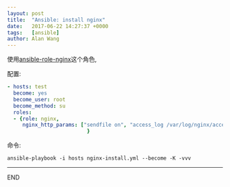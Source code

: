 ```yaml
---
layout: post
title:  "Ansible: install nginx"
date:   2017-06-22 14:27:37 +0000
tags:   [ansible]
author: Alan Wang
---
```

使用[ansible-role-nginx](https://github.com/jdauphant/ansible-role-nginx)这个角色,

配置:

```yaml
- hosts: test
  become: yes
  become_user: root
  become_method: su
  roles:
  - {role: nginx,
     nginx_http_params: ["sendfile on", "access_log /var/log/nginx/access.log"]
                          }
```

命令:

```shell
ansible-playbook -i hosts nginx-install.yml --become -K -vvv
```


---
END
